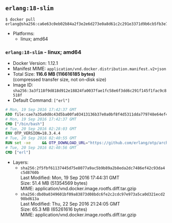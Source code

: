 ## `erlang:18-slim`

```console
$ docker pull erlang@sha256:ca6e63c0eb02b84a2f3e2e6d273e0a8d61c2c291e3371d9b6cb5fb3e74473f07
```

-	Platforms:
	-	linux; amd64

### `erlang:18-slim` - linux; amd64

-	Docker Version: 1.12.1
-	Manifest MIME: `application/vnd.docker.distribution.manifest.v2+json`
-	Total Size: **116.6 MB (116616185 bytes)**  
	(compressed transfer size, not on-disk size)
-	Image ID: `sha256:3a3f118f9d818d912e18824fa0037fae1fc58e6f3dd6c291f145f1fac9c8518f`
-	Default Command: `["erl"]`

```dockerfile
# Mon, 19 Sep 2016 17:42:37 GMT
ADD file:cae7a35a0d8c43d5ba00fa03413136b37e0a0bf8f4d5311dda779748e64ef425 in / 
# Mon, 19 Sep 2016 17:42:37 GMT
CMD ["/bin/bash"]
# Tue, 20 Sep 2016 02:28:03 GMT
ENV OTP_VERSION=18.3.4.4
# Tue, 20 Sep 2016 02:40:55 GMT
RUN set -xe 	&& OTP_DOWNLOAD_URL="https://github.com/erlang/otp/archive/OTP-$OTP_VERSION.tar.gz" 	&& OTP_DOWNLOAD_SHA256="3956f5c4fcd05848c7fe048d5c4ef7eaf002a8312cba0674150c5a10ab0e9f04" 	&& runtimeDeps=' 		libodbc1 		libssl1.0.0 		libsctp1 	' 	&& buildDeps=' 		curl 		ca-certificates 		autoconf 		gcc 		make 		libncurses-dev 		unixodbc-dev 		libssl-dev 		libsctp-dev 	' 	&& apt-get update 	&& apt-get install -y --no-install-recommends $runtimeDeps 	&& apt-get install -y --no-install-recommends $buildDeps 	&& curl -fSL -o otp-src.tar.gz "$OTP_DOWNLOAD_URL" 	&& echo "$OTP_DOWNLOAD_SHA256 otp-src.tar.gz" | sha256sum -c - 	&& mkdir -p /usr/src/otp-src 	&& tar -xzf otp-src.tar.gz -C /usr/src/otp-src --strip-components=1 	&& rm otp-src.tar.gz 	&& cd /usr/src/otp-src 	&& ./otp_build autoconf 	&& ./configure --enable-sctp 	&& make -j$(nproc) 	&& make install 	&& find /usr/local -name examples | xargs rm -rf 	&& apt-get purge -y --auto-remove $buildDeps 	&& rm -rf /usr/src/otp-src /var/lib/apt/lists/*
# Tue, 20 Sep 2016 02:40:56 GMT
CMD ["erl"]
```

-	Layers:
	-	`sha256:2f5fbf61137445d75e8077a9ac5b9b89a2b8eda2dc7486ef42c93da4c5d8760b`  
		Last Modified: Mon, 19 Sep 2016 17:44:31 GMT  
		Size: 51.4 MB (51354569 bytes)  
		MIME: application/vnd.docker.image.rootfs.diff.tar.gzip
	-	`sha256:dbd0a0349601bf09a83873d08bdc6fe2c2cdc97e973a5ca0d321ecd298bd613a`  
		Last Modified: Thu, 22 Sep 2016 21:24:05 GMT  
		Size: 65.3 MB (65261616 bytes)  
		MIME: application/vnd.docker.image.rootfs.diff.tar.gzip
